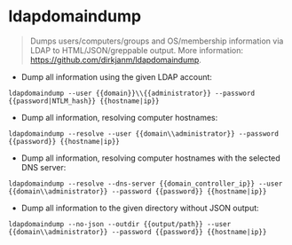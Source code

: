 # ldapdomaindump

> Dumps users/computers/groups and OS/membership information via LDAP to HTML/JSON/greppable output.
> More information: <https://github.com/dirkjanm/ldapdomaindump>.

- Dump all information using the given LDAP account:

`ldapdomaindump --user {{domain}}\\{{administrator}} --password {{password|NTLM_hash}} {{hostname|ip}}`

- Dump all information, resolving computer hostnames:

`ldapdomaindump --resolve --user {{domain\\administrator}} --password {{password}} {{hostname|ip}}`

- Dump all information, resolving computer hostnames with the selected DNS server:

`ldapdomaindump --resolve --dns-server {{domain_controller_ip}} --user {{domain\\administrator}} --password {{password}} {{hostname|ip}}`

- Dump all information to the given directory without JSON output:

`ldapdomaindump --no-json --outdir {{output/path}} --user {{domain\\administrator}} --password {{password}} {{hostname|ip}}`
